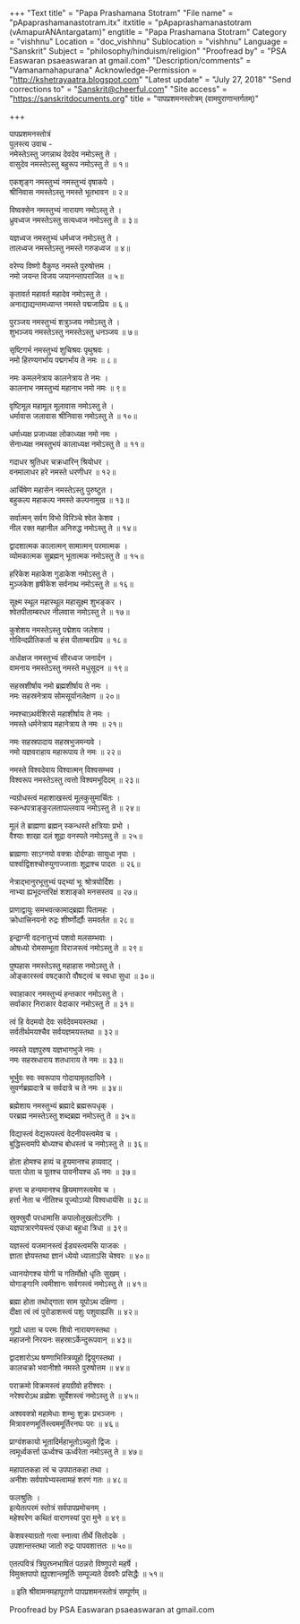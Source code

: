 +++
"Text title" = "Papa Prashamana Stotram"
"File name" = "pApaprashamanastotram.itx"
itxtitle = "pApaprashamanastotram (vAmapurANAntargatam)"
engtitle = "Papa Prashamana Stotram"
Category = "vishhnu"
Location = "doc_vishhnu"
Sublocation = "vishhnu"
Language = "Sanskrit"
Subject = "philosophy/hinduism/religion"
"Proofread by" = "PSA Easwaran psaeaswaran at gmail.com"
"Description/comments" = "Vamanamahapurana"
Acknowledge-Permission = "http://kshetrayaatra.blogspot.com"
"Latest update" = "July 27, 2018"
"Send corrections to" = "Sanskrit@cheerful.com"
"Site access" = "https://sanskritdocuments.org"
title = "पापप्रशमनस्तोत्रम् (वामपुराणान्तर्गतम्)"

+++
  
 पापप्रशमनस्तोत्रं   
पुलस्त्य उवाच -  
नमेस्तेऽस्तु जगन्नाथ देवदेव नमोऽस्तु ते ।  
वासुदेव नमस्तेऽस्तु बहुरूप नमोऽस्तु ते ॥ १॥  
  
एकशृङ्ग नमस्तुभ्यं नमस्तुभ्यं वृषाकपे ।  
श्रीनिवास नमस्तेऽस्तु नमस्ते भूतभावन ॥ २॥  
  
विष्वक्सेन नमस्तुभ्यं नारायण नमोऽस्तु ते ।  
ध्रुवध्वज नमस्तेऽस्तु सत्यध्वज नमोऽस्तु ते ॥ ३॥  
  
यज्ञध्वज नमस्तुभ्यं धर्मध्वज नमोऽस्तु ते ।  
तालध्वज नमस्तेऽस्तु नमस्ते गरुडध्वज ॥ ४॥  
  
वरेण्य विष्णो वैकुण्ठ नमस्ते पुरुषोत्तम ।  
नमो जयन्त विजय जयानन्तापराजित ॥ ५॥  
  
कृतावर्त महावर्त महादेव नमोऽस्तु ते ।  
अनाद्याद्यन्तमध्यान्त नमस्ते पद्मजाप्रिय ॥ ६॥  
  
पुरञ्जय नमस्तुभ्यं शत्रुञ्जय नमोऽस्तु ते ।  
शुभञ्जय नमस्तेऽस्तु नमस्तेऽस्तु धनञ्जय ॥ ७॥  
  
सृष्टिगर्भ नमस्तुभ्यं शुचिश्रवः पृथुश्रवः ।  
नमो हिरण्यगर्भाय पद्मगर्भाय ते नमः ॥ ८॥  
  
नमः कमलनेत्राय कालनेत्राय ते नमः ।  
कालनाभ नमस्तुभ्यं महानाभ नमो नमः ॥ ९॥  
  
वृष्टिमूल महामूल मूलावास नमोऽस्तु ते ।  
धर्मावास जलावास श्रीनिवास नमोऽस्तु ते ॥ १०॥  
  
धर्माध्यक्ष प्रजाध्यक्ष लोकाध्यक्ष नमो नमः ।  
सेनाध्यक्ष नमस्तुभयं कालाध्यक्ष नमोऽस्तु ते ॥ ११॥  
  
गदाधर श्रुतिधर चक्रधारिन् श्रियोधर ।  
वनमालाधर हरे नमस्ते धरणीधर ॥ १२॥  
  
आर्चिषेण महासेन नमस्तेऽस्तु पुरुष्टुत ।  
बहुकल्प महाकल्प नमस्ते कल्पनामुख ॥ १३॥  
  
सर्वात्मन् सर्वग विभो विरिञ्चे श्वेत केशव ।  
नील रक्त महानील अनिरुद्ध नमोऽस्तु ते ॥ १४॥  
  
द्वादशात्मक कालात्मन् सामात्मन् परमात्मक ।  
व्योमकात्मक सुब्रह्मन् भूतात्मक नमोऽस्तु ते ॥ १५॥  
  
हरिकेश महाकेश गुडाकेश नमोऽस्तु ते ।  
मुञ्जकेश हृषीकेश सर्वनाथ नमोऽस्तु ते ॥ १६॥  
  
सूक्ष्म स्थूल महास्थूल महासूक्ष्म शुभङ्कर ।  
श्वेतपीताम्बरधर नीलवास नमोऽस्तु ते ॥ १७॥  
  
कुशेशय नमस्तेऽस्तु पद्मेशय जलेशय ।  
गोविन्दप्रीतिकर्ता च हंस पीताम्बरप्रिय ॥ १८॥  
  
अधोक्षज नमस्तुभ्यं सीरध्वज जनार्दन ।  
वामनाय नमस्तेऽस्तु नमस्ते मधुसूदन ॥ १९॥  
  
सहस्रशीर्षाय नमो ब्रह्मशीर्षाय ते नमः ।  
नमः सहस्रनेत्राय सोमसूर्यानलेक्षण ॥ २०॥  
  
नमश्चाऽथर्वशिरसे महाशीर्षाय ते नमः ।  
नमस्ते धर्मनेत्राय महानेत्राय ते नमः ॥ २१॥  
  
नमः सहस्रपादाय सहस्रभुजमन्यवे ।  
नमो यज्ञवराहाय महारूपाय ते नमः ॥ २२॥  
  
नमस्ते विश्वदेवाय विश्वात्मन् विश्वसम्भव ।  
विश्वरूप नमस्तेऽस्तु त्वत्तो विश्वमभूदिदम् ॥ २३॥  
  
न्यग्रोधस्त्वं महाशाखस्त्वं मूलकुसुमार्चितः ।  
स्कन्धपत्राङ्कुरलतापल्लवाय नमोऽस्तु ते ॥ २४॥  
  
मूलं ते ब्राह्मणा ब्रह्मन् स्कन्धस्ते क्षत्रियाः प्रभो ।  
वैश्याः शाखा दलं शूद्रा वनस्पते नमोऽस्तु ते ॥ २५॥  
  
ब्राह्मणाः साऽग्नयो वक्त्राः दोर्दण्डाः सायुधा नृपाः ।  
पार्श्वाद्विशश्चोरुयुगाज्जाताः शूद्राश्च पादतः ॥ २६॥  
  
नेत्राद्भानुरभूत्तुभ्यं पद्भ्यां भूः श्रोत्रयोर्दिशः ।  
नाभ्या ह्यभूदन्तरिक्षं शशाङ्को मनसस्तव ॥ २७॥  
  
प्राणाद्वायुः समभवत्कामाद्ब्रह्मा पितामहः ।  
क्रोधात्त्रिनयनो रुद्रः शीर्ष्णोर्द्यौः समवर्तत ॥ २८॥  
  
इन्द्राग्नी वदनात्तुभ्यं पशवो मलसम्भवाः ।  
ओषध्यो रोमसम्भूता विराजस्त्वं नमोऽस्तु ते ॥ २९॥  
  
पुष्पहास नमस्तेऽस्तु महाहास नमोऽस्तु ते ।  
ओङ्कारस्त्वं वषट्कारो वौषट्त्वं च स्वधा सुधा ॥ ३०॥  
  
स्वाहाकार नमस्तुभ्यं हन्तकार नमोऽस्तु ते ।  
सर्वाकार निराकार वेदाकार नमोऽस्तु ते ॥ ३१॥  
  
त्वं हि वेदमयो देवः सर्वदेवमयस्तथा ।  
सर्वतीर्थमयश्चैव सर्वयज्ञमयस्तथा ॥ ३२॥  
  
नमस्ते यज्ञपुरुष यज्ञभागभुजे नमः ।  
नमः सहस्रधाराय शतधाराय ते नमः ॥ ३३॥  
  
भूर्भुवः स्वः स्वरूपाय गोदायामृतदायिने ।  
सुवर्णब्रह्मदात्रे च सर्वदात्रे च ते नमः ॥ ३४॥  
  
ब्रह्मेशाय नमस्तुभ्यं ब्रह्मादे ब्रह्मरूपधृक् ।  
परब्रह्म नमस्तेऽस्तु शब्दब्रह्म नमोऽस्तु ते ॥ ३५॥  
  
विद्यास्त्वं वेद्यरूपस्त्वं वेदनीयस्त्वमेव च ।  
बुद्धिस्त्वमपि बोध्यश्च बोधस्त्वं च नमोऽस्तु ते ॥ ३६॥  
  
होता होमश्च हव्यं च हूयमानश्च हव्यवाट् ।  
पाता पोता च पूतश्च पावनीयश्च ॐ नमः ॥ ३७॥  
  
हन्ता च हन्यमानश्च ह्रियमाणस्त्वमेव च ।  
हर्त्ता नेता च नीतिश्च पूज्योऽग्र्यो विश्वधार्यसि ॥ ३८॥  
  
स्रुक्स्रुवौ परधामासि कपालोलूखलोऽरणिः ।  
यज्ञपात्रारणेयस्त्वं एकधा बहुधा त्रिधा ॥ ३९॥  
  
यज्ञस्त्वं यजमानस्त्वं ईड्यस्त्वमसि याजकः ।  
ज्ञाता ज्ञेयस्तथा ज्ञानं ध्येयो ध्याताऽसि चेश्वरः ॥ ४०॥  
  
ध्यानयोगश्च योगी च गतिर्मोक्षो धृतिः सुखम् ।  
योगाङ्गानि त्वमीशानः सर्वगस्त्वं नमोऽस्तु ते ॥ ४१॥  
  
ब्रह्मा होता तथोद्गाता साम यूपोऽथ दक्षिणा ।  
दीक्षा त्वं त्वं पुरोडाशस्त्वं पशुः पशुवाह्यसि ॥ ४२॥  
  
गुह्यो धाता च परमः शिवो नारायणस्तथा ।  
महाजनो निरयनः सहस्राऽर्केन्दुरूपवान् ॥ ४३॥  
  
द्वादशारोऽथ षण्णाभिस्त्रिव्यूहो द्वियुगस्तथा ।  
कालचक्रो भवानीशो नमस्ते पुरुषोत्तम ॥ ४४॥  
  
पराक्रमो विक्रमस्त्वं हयग्रीवो हरीश्वरः ।  
नरेश्वरोऽथ व्रह्मेशः सूर्येशस्त्वं नमोऽस्तु ते ॥ ४५॥  
  
अश्ववक्त्रो महामेधाः शम्भुः शुक्रः प्रभञ्जनः ।  
मित्रावरुणमूर्तिस्त्वममूर्तिरनघः परः ॥ ४६॥  
  
प्राग्वंशकायो भूतादिर्महाभूतोऽच्युतो द्विजः ।  
त्वमूर्ध्वकर्त्ता ऊर्ध्वश्च ऊर्ध्वरेता नमोऽस्तु ते ॥ ४७॥  
  
महापातकहा त्वं च उपपातकहा तथा ।  
अनीशः सर्वपापेभ्यस्त्वामहं शरणं गतः ॥ ४८॥  
  
फलश्रुतिः ।  
इत्येतत्परमं स्तोत्रं सर्वपापप्रमोचनम् ।  
महेश्वरेण कथितं वाराणस्यां पुरा मुने ॥ ४९॥  
  
केशवस्याग्रतो गत्वा स्नात्वा तीर्थे सितोदके ।  
उपशान्तस्तथा जातो रुद्रः पापवशात्ततः ॥ ५०॥  
  
एतत्पवित्रं त्रिपुरघ्नभाषितं पठन्नरो विष्णुपरो महर्षे ।  
विमुक्तपापो ह्युपशान्तमूर्तिः सम्पूज्यते देववरैः प्रसिद्धैः ॥ ५१॥  
  
॥ इति श्रीवामनमहापूराणे पापप्रशमनस्तोत्रं सम्पूर्णम् ॥  
  
  
Proofread by PSA Easwaran psaeaswaran at gmail.com  
  
